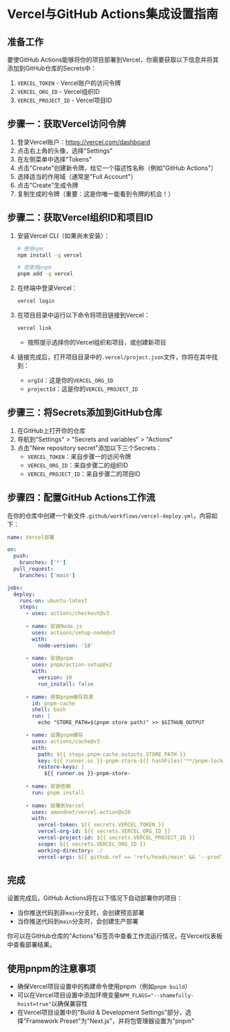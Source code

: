 # Vercel与GitHub Actions集成设置指南

## 准备工作

要使GitHub Actions能够将你的项目部署到Vercel，你需要获取以下信息并将其添加到GitHub仓库的Secrets中：

1. `VERCEL_TOKEN` - Vercel账户的访问令牌
2. `VERCEL_ORG_ID` - Vercel组织ID
3. `VERCEL_PROJECT_ID` - Vercel项目ID

## 步骤一：获取Vercel访问令牌

1. 登录Vercel账户：https://vercel.com/dashboard
2. 点击右上角的头像，选择"Settings"
3. 在左侧菜单中选择"Tokens"
4. 点击"Create"创建新令牌，给它一个描述性名称（例如"GitHub Actions"）
5. 选择适当的作用域（通常是"Full Account"）
6. 点击"Create"生成令牌
7. 复制生成的令牌（重要：这是你唯一能看到令牌的机会！）

## 步骤二：获取Vercel组织ID和项目ID

1. 安装Vercel CLI（如果尚未安装）：

   ```bash
   # 使用npm
   npm install -g vercel
   
   # 或使用pnpm
   pnpm add -g vercel
   ```

2. 在终端中登录Vercel：

   ```bash
   vercel login
   ```

3. 在项目目录中运行以下命令将项目链接到Vercel：

   ```bash
   vercel link
   ```

   - 按照提示选择你的Vercel组织和项目，或创建新项目

4. 链接完成后，打开项目目录中的`.vercel/project.json`文件，你将在其中找到：
   - `orgId`：这是你的`VERCEL_ORG_ID`
   - `projectId`：这是你的`VERCEL_PROJECT_ID`

## 步骤三：将Secrets添加到GitHub仓库

1. 在GitHub上打开你的仓库
2. 导航到"Settings" > "Secrets and variables" > "Actions"
3. 点击"New repository secret"添加以下三个Secrets：
   - `VERCEL_TOKEN`：来自步骤一的访问令牌
   - `VERCEL_ORG_ID`：来自步骤二的组织ID
   - `VERCEL_PROJECT_ID`：来自步骤二的项目ID

## 步骤四：配置GitHub Actions工作流

在你的仓库中创建一个新文件`.github/workflows/vercel-deploy.yml`，内容如下：

```yaml
name: Vercel部署

on:
  push:
    branches: ['*']
  pull_request:
    branches: ['main']

jobs:
  deploy:
    runs-on: ubuntu-latest
    steps:
      - uses: actions/checkout@v3
      
      - name: 安装Node.js
        uses: actions/setup-node@v3
        with:
          node-version: '18'
      
      - name: 安装pnpm
        uses: pnpm/action-setup@v2
        with:
          version: 10
          run_install: false
      
      - name: 获取pnpm缓存目录
        id: pnpm-cache
        shell: bash
        run: |
          echo "STORE_PATH=$(pnpm store path)" >> $GITHUB_OUTPUT

      - name: 设置pnpm缓存
        uses: actions/cache@v3
        with:
          path: ${{ steps.pnpm-cache.outputs.STORE_PATH }}
          key: ${{ runner.os }}-pnpm-store-${{ hashFiles('**/pnpm-lock.yaml') }}
          restore-keys: |
            ${{ runner.os }}-pnpm-store-
      
      - name: 安装依赖
        run: pnpm install
      
      - name: 部署到Vercel
        uses: amondnet/vercel-action@v20
        with:
          vercel-token: ${{ secrets.VERCEL_TOKEN }}
          vercel-org-id: ${{ secrets.VERCEL_ORG_ID }}
          vercel-project-id: ${{ secrets.VERCEL_PROJECT_ID }}
          scope: ${{ secrets.VERCEL_ORG_ID }}
          working-directory: ./
          vercel-args: ${{ github.ref == 'refs/heads/main' && '--prod' || '' }}
```

## 完成

设置完成后，GitHub Actions将在以下情况下自动部署你的项目：

- 当你推送代码到非`main`分支时，会创建预览部署
- 当你推送代码到`main`分支时，会创建生产部署

你可以在GitHub仓库的"Actions"标签页中查看工作流运行情况，在Vercel仪表板中查看部署结果。

## 使用pnpm的注意事项

- 确保Vercel项目设置中的构建命令使用pnpm（例如`pnpm build`）
- 可以在Vercel项目设置中添加环境变量`NPM_FLAGS="--shamefully-hoist=true"`以确保兼容性
- 在Vercel项目设置中的"Build & Development Settings"部分，选择"Framework Preset"为"Next.js"，并将包管理器设置为"pnpm"
